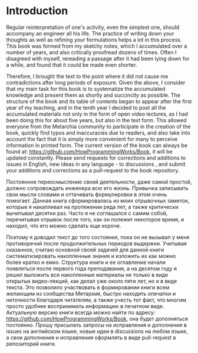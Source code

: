 # Introduction

Regular reinterpretation of one's activity, even the simplest one, should accompany an engineer all his life. 
The practice of writing down your thoughts as well as refining your formulations helps a lot in this process. 
This book was formed from my sketchy notes, which I accumulated over a number of years, and also critically proofread dozens of times. 
Often I disagreed with myself, rereading a passage after it had been lying down for a while, and found that it could be made even shorter. 

Therefore, I brought the text to the point where it did not cause me contradictions after long periods of exposure. 
Given the above, I consider that my main task for this book is to systematize the accumulated knowledge and present them as shortly and succinctly as possible. 
The structure of the book and its table of contents began to appear after the first year of my teaching, and in the tenth year I decided to post all the accumulated materials not only in the form of open video lectures, as I had been doing this for about five years, but also in the text form. 
This allowed everyone from the Metarchia community to participate in the creation of the book, quickly find typos and inaccuracies due to readers, and also take into account the fact that it is simply more convenient for many to perceive information in printed form. 
The current version of the book can always be found at: https://github.com/HowProgrammingWorks/Book, it will be updated constantly. 
Please send requests for corrections and additions to issues in English, new ideas in any language - to discussions , and submit your additions and corrections as a pull-request to the book repository.

Постоянное переосмысление своей деятельности, даже самой простой, должно сопровождать инженера всю его жизнь. Привычка записывать свои мысли словами и оттачивать формулировки в этом очень помогает. Данная книга сформировалась из моих отрывочных заметок, которые я накапливал на протяжении ряда лет, а также критически вычитывал десятки раз. Часто я не соглашался с самим собой, перечитывая отрывок после того, как он полежит некоторое время, и находил, что его можно сделать еще короче. 

Поэтому я доводил текст до того состояния, пока он не вызывал у меня противоречий после продолжительных периодов выдержки. Учитывая сказанное, считаю основной своей задачей для данной книги систематизировать накопленные знания и изложить их как можно более кратко и емко. 
Структура книги и ее оглавление начали появляться после первого года преподавания, а на десятом году я решил выложить все накопленные материалы не только в виде открытых видео-лекций, как делал уже около пяти лет, но и в виде текста. Это позволило участвовать в формировании книги всем желающим из сообщества Метархия, быстро находить опечатки и неточности благодаря читателям, а также учесть тот факт, что многим просто удобнее воспринимать информацию в печатном виде. 
Актуальную версию книги всегда можно найти по адресу: https://github.com/HowProgrammingWorks/Book, она будет дополняться постоянно. Прошу присылать запросы на исправления и дополнения в issues на английском языке, новые идеи в discussions на любом языке, а свои дополнения и исправления оформлять в виде pull-request в репозиторий книги.
